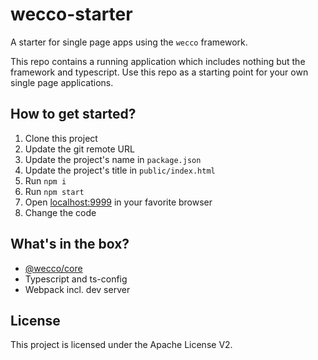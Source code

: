 # wecco-starter

A starter for single page apps using the `wecco` framework. 

This repo contains a running application which includes nothing but the framework and typescript. 
Use this repo as a starting point for your own single page applications.

## How to get started?

1. Clone this project
1. Update the git remote URL
1. Update the project's name in `package.json`
1. Update the project's title in `public/index.html`
1. Run `npm i`
1. Run `npm start`
1. Open [localhost:9999](http://localhost:9999/) in your favorite browser
1. Change the code

## What's in the box?

* [@wecco/core](https://bitbucket.org/wecco/core/)
* Typescript and ts-config
* Webpack incl. dev server

## License

This project is licensed under the Apache License V2.